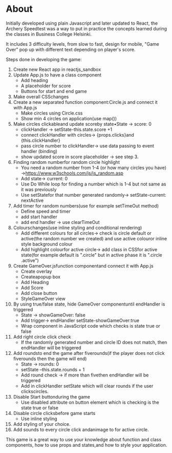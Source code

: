 # About 

Initially developed using plain Javascript and later updated to React, the Archery Speedtest was a way to put in practice the concepts learned during the classes in Business College Helsinki. 

It includes 3 difficulty levels, from slow to fast, design for mobile, "Game Over" pop up with different text depending on player's score.


Steps done in developing the game: 

1. Create new React app in reactjs_sandbox
2. Update App.js to have a class component
   - Add heading
   - A placeholder for score
   - Buttons for start and end game
3. Make overall CSSchanges
4. Create a new separated function component:Circle.js and connect it with App.js
   - Make circles using Circle.css
   - Show min 4 circles on application(use map())
5. Make circles clickableand update scoreby state•State -> score: 0
   - clickHandler -> setState-this.state.score +1
   - connect clickHandler with circles-> {props.clicks}and {this.clickHandler}
   - pass circle number to clickHandler-> use data passing to event handler (binding)
   - show updated score in score placeholder -> see step 3.
6. Finding random numberfor random circle highlight
   - You need a random number from 1-4 (or how many circles you have) ->https://www.w3schools.com/js/js_random.asp
   - Add state-> current: 0
   - Use Do While loop for finding a number which is 1-4 but not same as it was previously
   - Use setStatefor that number generated randomly-> setState-current: nextActive
7. Add timer for random numbers(use for example setTimeOut method)
   - Define speed and timer
   - add start handler
   - add end handler -> use clearTimeOut
8. Colourschanges(use inline styling and conditional rendering)
   - Add different colours for all circles-> check is circle default or active(the random number we created) and use active colouror inline style background colour
   - Add highlight colourfor active circle-> add class in CSSfor active state(for example default is ".circle" but in active phase it is ".circle .active")
9. Create GameOver.jsfunction componentand connect it with App.js
    - Create overlay
    - Createapopup box
    - Add Heading
    - Add Score
    - Add close button
    - StyleGameOver view
10. By using true/false state, hide GameOver componentuntil endHandler is triggered
    - State -> showGameOver: false
    - Add trigger-> endHandler setState-showGameOver:true
    - Wrap component in JavaScript code which checks is state true or false
11. Add right circle click check
    - If the randomly generated number and circle ID does not match, then endHandler will be triggered
12. Add roundsto end the game after fiverounds(if the player does not click fiverounds then the game will end)
    - State -> rounds: 0
    - setState –this.state.rounds + 1
    - Add round check -> if more than fivethen endHandler will be triggered
    - Add in clickHandler setState which will clear rounds if the user clickscircles.
13. Disable Start buttonduring the game
    - Use disabled attribute on button element which is checking is the state true or false
14. Disable circle clicksbefore game starts
    - Use inline styling
15. Add styling of your choice.
16. Add sounds to every circle click andanimage to for active circle.


This game is a great way to use your knowledge about function and class components, how to use props and states,and how to style your application.

